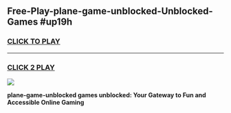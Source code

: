 
## Free-Play-plane-game-unblocked-Unblocked-Games #up19h
<h3>
<a href="https://news.freeplayer.one?title=plane-game-unblocked&ref=8M">CLICK TO PLAY</a></h3>
<hr>

<h3>
<a href="https://news.freeplayer.one?title=plane-game-unblocked&ref=8M">CLICK 2 PLAY</a>
  
</h3>

<a href="https://news.freeplayer.one?title=plane-game-unblocked&ref=8M"><img src="https://clearcache.store/games.png"></a>


**plane-game-unblocked games unblocked: Your Gateway to Fun and Accessible Online Gaming**
